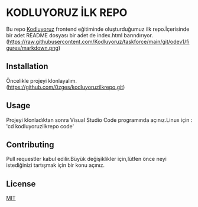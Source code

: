 # KODLUYORUZ İLK REPO
Bu repo [Kodluyoruz](https://www.kodluyoruz.org/)    frontend eğitiminde oluşturduğumuz ilk repo.İçerisinde bir adet README dosyası bir adet de index.html barındırıyor.
(https://raw.githubusercontent.com/Kodluyoruz/taskforce/main/git/odev1/figures/markdown.png)

## Installation
Öncelikle projeyi klonlayalım.(https://github.com/0zges/kodluyoruzilkrepo.git)

## Usage
Projeyi klonladıktan sonra Visual Studio Code programında açınız.Linux için :
'cd kodluyoruzilkrepo
code'

## Contributing

Pull requestler kabul edilir.Büyük değişiklikler için,lütfen önce neyi istediğinizi tartışmak için bir konu açınız.

## License
[MIT](https://choosealicense.com/licenses/mit/)




